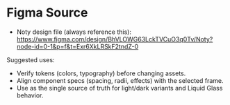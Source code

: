 # Figma Source

- Noty design file (always reference this):
  https://www.figma.com/design/BhVLOWG63LckTVCuO3q0Tv/Noty?node-id=0-1&p=f&t=Exr6XkLRSkF2tndZ-0

Suggested uses:
- Verify tokens (colors, typography) before changing assets.
- Align component specs (spacing, radii, effects) with the selected frame.
- Use as the single source of truth for light/dark variants and Liquid Glass behavior.


